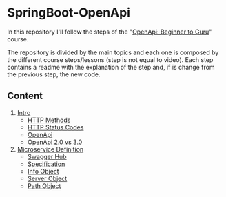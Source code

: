 # SpringBoot-OpenApi

In this repository I'll follow the steps of the 
"[OpenApi: Beginner to Guru](https://www.udemy.com/course/openapi-beginner-to-guru)" course.

The repository is divided by the main topics and each one is composed by the different course steps/lessons 
(step is not equal to video).
Each step contains a readme with the explanation of the step and, if is change from the previous step, the new code.

## Content

1. [Intro](00%20-%20Intro.md)
    - [HTTP Methods](00%20-%20Intro.md#http-methods)
    - [HTTP Status Codes](00%20-%20Intro.md#http-status-codes)
    - [OpenApi](00%20-%20Intro.md#openapi)
    - [OpenApi 2.0 vs 3.0](00%20-%20Intro.md#openapi-20-vs-30)
1. [Microservice Definition](01%20-%20Microservice%20Definition.md)
   - [Swagger Hub](01%20-%20Microservice%20Definition.md#swagger-hub)
   - [Specification](01%20-%20Microservice%20Definition.md#specification)
   - [Info Object](01%20-%20Microservice%20Definition.md#info-object)
   - [Server Object](01%20-%20Microservice%20Definition.md#server-object)
   - [Path Object](01%20-%20Microservice%20Definition.md#path-object)

